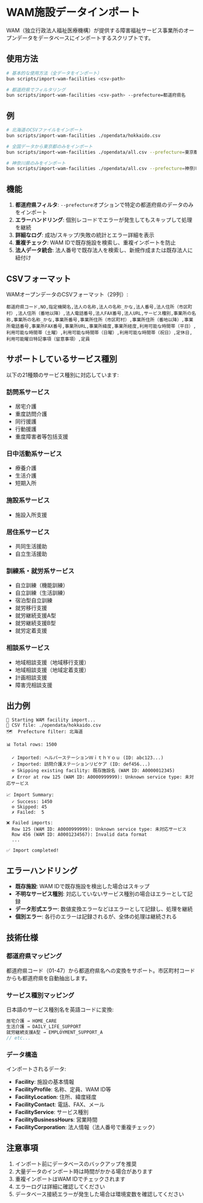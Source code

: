 # WAM施設データインポート

WAM（独立行政法人福祉医療機構）が提供する障害福祉サービス事業所のオープンデータをデータベースにインポートするスクリプトです。

## 使用方法

```bash
# 基本的な使用方法（全データをインポート）
bun scripts/import-wam-facilities <csv-path>

# 都道府県でフィルタリング
bun scripts/import-wam-facilities <csv-path> --prefecture=都道府県名
```

## 例

```bash
# 北海道のCSVファイルをインポート
bun scripts/import-wam-facilities ./opendata/hokkaido.csv

# 全国データから東京都のみをインポート
bun scripts/import-wam-facilities ./opendata/all.csv --prefecture=東京都

# 神奈川県のみをインポート
bun scripts/import-wam-facilities ./opendata/all.csv --prefecture=神奈川県
```

## 機能

1. **都道府県フィルタ**: `--prefecture`オプションで特定の都道府県のデータのみをインポート
2. **エラーハンドリング**: 個別レコードでエラーが発生してもスキップして処理を継続
3. **詳細なログ**: 成功/スキップ/失敗の統計とエラー詳細を表示
4. **重複チェック**: WAM IDで既存施設を検索し、重複インポートを防止
5. **法人データ統合**: 法人番号で既存法人を検索し、新規作成または既存法人に紐付け

## CSVフォーマット

WAMオープンデータのCSVフォーマット（29列）:

```csv
都道府県コード,NO,指定機関名,法人の名称,法人の名称_かな,法人番号,法人住所（市区町村）,法人住所（番地以降）,法人電話番号,法人FAX番号,法人URL,サービス種別,事業所の名称,事業所の名称_かな,事業所番号,事業所住所（市区町村）,事業所住所（番地以降）,事業所電話番号,事業所FAX番号,事業所URL,事業所緯度,事業所経度,利用可能な時間帯（平日）,利用可能な時間帯（土曜）,利用可能な時間帯（日曜）,利用可能な時間帯（祝日）,定休日,利用可能曜日特記事項（留意事項）,定員
```

## サポートしているサービス種別

以下の21種類のサービス種別に対応しています:

### 訪問系サービス
- 居宅介護
- 重度訪問介護
- 同行援護
- 行動援護
- 重度障害者等包括支援

### 日中活動系サービス
- 療養介護
- 生活介護
- 短期入所

### 施設系サービス
- 施設入所支援

### 居住系サービス
- 共同生活援助
- 自立生活援助

### 訓練系・就労系サービス
- 自立訓練（機能訓練）
- 自立訓練（生活訓練）
- 宿泊型自立訓練
- 就労移行支援
- 就労継続支援A型
- 就労継続支援B型
- 就労定着支援

### 相談系サービス
- 地域相談支援（地域移行支援）
- 地域相談支援（地域定着支援）
- 計画相談支援
- 障害児相談支援

## 出力例

```
🚀 Starting WAM facility import...
📁 CSV file: ./opendata/hokkaido.csv
🗺️  Prefecture filter: 北海道

📊 Total rows: 1500

  ✓ Imported: ヘルパーステーションＷｉｔｈＹｏｕ (ID: abc123...)
  ✓ Imported: 訪問介護ステーションリピケア (ID: def456...)
  ⊘ Skipping existing facility: 既存施設名 (WAM ID: A0000012345)
  ✗ Error at row 125 (WAM ID: A0000999999): Unknown service type: 未対応サービス

📈 Import Summary:
  ✓ Success: 1450
  ⊘ Skipped: 45
  ✗ Failed:  5

❌ Failed imports:
  Row 125 (WAM ID: A0000999999): Unknown service type: 未対応サービス
  Row 456 (WAM ID: A0001234567): Invalid data format
  ...

✅ Import completed!
```

## エラーハンドリング

- **既存施設**: WAM IDで既存施設を検出した場合はスキップ
- **不明なサービス種別**: 対応していないサービス種別の場合はエラーとして記録
- **データ形式エラー**: 数値変換エラーなどはエラーとして記録し、処理を継続
- **個別エラー**: 各行のエラーは記録されるが、全体の処理は継続される

## 技術仕様

### 都道府県マッピング

都道府県コード（01-47）から都道府県名への変換をサポート。市区町村コードからも都道府県を自動抽出します。

### サービス種別マッピング

日本語のサービス種別名を英語コードに変換:

```typescript
居宅介護 → HOME_CARE
生活介護 → DAILY_LIFE_SUPPORT
就労継続支援A型 → EMPLOYMENT_SUPPORT_A
// etc...
```

### データ構造

インポートされるデータ:

- **Facility**: 施設の基本情報
- **FacilityProfile**: 名称、定員、WAM ID等
- **FacilityLocation**: 住所、緯度経度
- **FacilityContact**: 電話、FAX、メール
- **FacilityService**: サービス種別
- **FacilityBusinessHours**: 営業時間
- **FacilityCorporation**: 法人情報（法人番号で重複チェック）

## 注意事項

1. インポート前にデータベースのバックアップを推奨
2. 大量データのインポート時は時間がかかる場合があります
3. 重複インポートはWAM IDでチェックされます
4. エラーログは詳細に確認してください
5. データベース接続エラーが発生した場合は環境変数を確認してください

